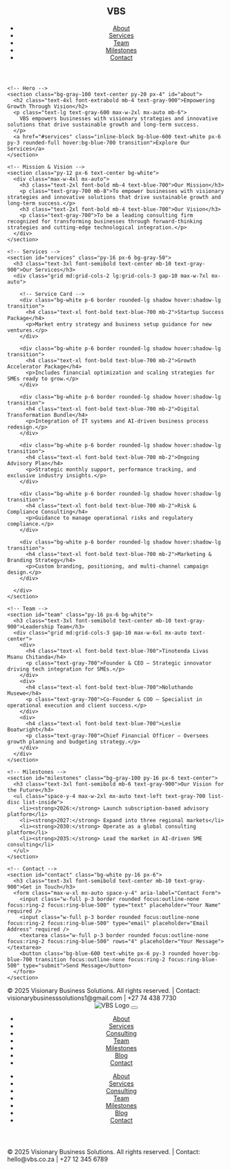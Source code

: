 <!DOCTYPE html>
<html lang="en">
<head>
  <meta charset="UTF-8" />
  <meta name="viewport" content="width=device-width, initial-scale=1.0" />
  <title>Visionary Business Solutions (VBS)</title>
  <script src="https://cdn.tailwindcss.com"></script>
  <style>
    html { scroll-behavior: smooth; }
  </style>
</head>
<body class="bg-white text-gray-800">

  <!-- Navbar -->
  <header class="bg-white shadow">
    <nav class="max-w-7xl mx-auto flex justify-between items-center p-6">
      <h1 class="text-2xl font-bold text-blue-700">VBS</h1>
      <ul class="flex space-x-6 text-sm font-medium">
        <li><a href="#about" class="hover:text-blue-600">About</a></li>
        <li><a href="#services" class="hover:text-blue-600">Services</a></li>
        <li><a href="#team" class="hover:text-blue-600">Team</a></li>
        <li><a href="#milestones" class="hover:text-blue-600">Milestones</a></li>
        <li><a href="#contact" class="hover:text-blue-600">Contact</a></li>
      </ul>
    </nav>
  </header>

  <main>

    <!-- Hero -->
    <section class="bg-gray-100 text-center py-20 px-4" id="about">
      <h2 class="text-4xl font-extrabold mb-4 text-gray-900">Empowering Growth Through Vision</h2>
      <p class="text-lg text-gray-600 max-w-2xl mx-auto mb-6">
        VBS empowers businesses with visionary strategies and innovative solutions that drive sustainable growth and long-term success.
      </p>
      <a href="#services" class="inline-block bg-blue-600 text-white px-6 py-3 rounded-full hover:bg-blue-700 transition">Explore Our Services</a>
    </section>

    <!-- Mission & Vision -->
    <section class="py-12 px-6 text-center bg-white">
      <div class="max-w-4xl mx-auto">
        <h3 class="text-2xl font-bold mb-4 text-blue-700">Our Mission</h3>
        <p class="text-gray-700 mb-8">To empower businesses with visionary strategies and innovative solutions that drive sustainable growth and long-term success.</p>
        <h3 class="text-2xl font-bold mb-4 text-blue-700">Our Vision</h3>
        <p class="text-gray-700">To be a leading consulting firm recognized for transforming businesses through forward-thinking strategies and cutting-edge technological integration.</p>
      </div>
    </section>

    <!-- Services -->
    <section id="services" class="py-16 px-6 bg-gray-50">
      <h3 class="text-3xl font-semibold text-center mb-10 text-gray-900">Our Services</h3>
      <div class="grid md:grid-cols-2 lg:grid-cols-3 gap-10 max-w-7xl mx-auto">

        <!-- Service Card -->
        <div class="bg-white p-6 border rounded-lg shadow hover:shadow-lg transition">
          <h4 class="text-xl font-bold text-blue-700 mb-2">Startup Success Package</h4>
          <p>Market entry strategy and business setup guidance for new ventures.</p>
        </div>

        <div class="bg-white p-6 border rounded-lg shadow hover:shadow-lg transition">
          <h4 class="text-xl font-bold text-blue-700 mb-2">Growth Accelerator Package</h4>
          <p>Includes financial optimization and scaling strategies for SMEs ready to grow.</p>
        </div>

        <div class="bg-white p-6 border rounded-lg shadow hover:shadow-lg transition">
          <h4 class="text-xl font-bold text-blue-700 mb-2">Digital Transformation Bundle</h4>
          <p>Integration of IT systems and AI-driven business process redesign.</p>
        </div>

        <div class="bg-white p-6 border rounded-lg shadow hover:shadow-lg transition">
          <h4 class="text-xl font-bold text-blue-700 mb-2">Ongoing Advisory Plan</h4>
          <p>Strategic monthly support, performance tracking, and exclusive industry insights.</p>
        </div>

        <div class="bg-white p-6 border rounded-lg shadow hover:shadow-lg transition">
          <h4 class="text-xl font-bold text-blue-700 mb-2">Risk & Compliance Consulting</h4>
          <p>Guidance to manage operational risks and regulatory compliance.</p>
        </div>

        <div class="bg-white p-6 border rounded-lg shadow hover:shadow-lg transition">
          <h4 class="text-xl font-bold text-blue-700 mb-2">Marketing & Branding Strategy</h4>
          <p>Custom branding, positioning, and multi-channel campaign design.</p>
        </div>

      </div>
    </section>

    <!-- Team -->
    <section id="team" class="py-16 px-6 bg-white">
      <h3 class="text-3xl font-semibold text-center mb-10 text-gray-900">Leadership Team</h3>
      <div class="grid md:grid-cols-3 gap-10 max-w-6xl mx-auto text-center">
        <div>
          <h4 class="text-xl font-bold text-blue-700">Tinotenda Livas Msanu Chitanda</h4>
          <p class="text-gray-700">Founder & CEO — Strategic innovator driving tech integration for SMEs.</p>
        </div>
        <div>
          <h4 class="text-xl font-bold text-blue-700">Noluthando Musewe</h4>
          <p class="text-gray-700">Co-Founder & COO — Specialist in operational execution and client success.</p>
        </div>
        <div>
          <h4 class="text-xl font-bold text-blue-700">Leslie Boatwright</h4>
          <p class="text-gray-700">Chief Financial Officer — Oversees growth planning and budgeting strategy.</p>
        </div>
      </div>
    </section>

    <!-- Milestones -->
    <section id="milestones" class="bg-gray-100 py-16 px-6 text-center">
      <h3 class="text-3xl font-semibold mb-6 text-gray-900">Our Vision for the Future</h3>
      <ul class="space-y-4 max-w-2xl mx-auto text-left text-gray-700 list-disc list-inside">
        <li><strong>2026:</strong> Launch subscription-based advisory platform</li>
        <li><strong>2027:</strong> Expand into three regional markets</li>
        <li><strong>2030:</strong> Operate as a global consulting platform</li>
        <li><strong>2035:</strong> Lead the market in AI-driven SME consulting</li>
      </ul>
    </section>

    <!-- Contact -->
    <section id="contact" class="bg-white py-16 px-6">
      <h3 class="text-3xl font-semibold text-center mb-10 text-gray-900">Get in Touch</h3>
      <form class="max-w-xl mx-auto space-y-4" aria-label="Contact Form">
        <input class="w-full p-3 border rounded focus:outline-none focus:ring-2 focus:ring-blue-500" type="text" placeholder="Your Name" required />
        <input class="w-full p-3 border rounded focus:outline-none focus:ring-2 focus:ring-blue-500" type="email" placeholder="Email Address" required />
        <textarea class="w-full p-3 border rounded focus:outline-none focus:ring-2 focus:ring-blue-500" rows="4" placeholder="Your Message"></textarea>
        <button class="bg-blue-600 text-white px-6 py-3 rounded hover:bg-blue-700 transition focus:outline-none focus:ring-2 focus:ring-blue-500" type="submit">Send Message</button>
      </form>
    </section>

  </main>

  <!-- Footer -->
  <footer class="text-center text-sm text-gray-500 py-6 border-t mt-10">
    &copy; 2025 Visionary Business Solutions. All rights reserved. | Contact: visionarybusinesssolutions1@gmail.com | +27 74 438 7730
  </footer>

</body>
</html>


<!DOCTYPE html>
<html lang="en">
<head>
  <meta charset="UTF-8" />
  <meta name="viewport" content="width=device-width, initial-scale=1.0" />
  <title>Visionary Business Solutions (VBS)</title>
  <script src="https://cdn.tailwindcss.com"></script>
  <script>
    tailwind.config = {
      theme: {
        extend: {
          colors: {
            primary: '#1D4ED8',
            secondary: '#F3F4F6',
            dark: '#0f0f0f'
          }
        }
      }
    }
  </script>
  <style>
    html { scroll-behavior: smooth; }
  </style>
</head>
<body class="bg-dark text-gray-100">

  <!-- Mobile Navbar -->
  <header class="bg-black shadow sticky top-0 z-50">
    <div class="max-w-7xl mx-auto flex justify-between items-center p-6">
      <img src="VBS.png" alt="VBS Logo" class="h-10 w-auto" />
      <button id="menu-toggle" class="md:hidden text-white focus:outline-none">
        <svg xmlns="http://www.w3.org/2000/svg" class="h-6 w-6" fill="none" viewBox="0 0 24 24" stroke="currentColor">
          <path stroke-linecap="round" stroke-linejoin="round" stroke-width="2" d="M4 6h16M4 12h16M4 18h16" />
        </svg>
      </button>
      <ul id="nav-menu" class="hidden md:flex space-x-6 text-sm font-medium">
        <li><a href="#about" class="hover:text-blue-400">About</a></li>
        <li><a href="#services" class="hover:text-blue-400">Services</a></li>
        <li><a href="#industry" class="hover:text-blue-400">Consulting</a></li>
        <li><a href="#team" class="hover:text-blue-400">Team</a></li>
        <li><a href="#milestones" class="hover:text-blue-400">Milestones</a></li>
        <li><a href="#blog" class="hover:text-blue-400">Blog</a></li>
        <li><a href="#contact" class="hover:text-blue-400">Contact</a></li>
      </ul>
    </div>
    <ul id="mobile-menu" class="md:hidden hidden px-6 pb-4 text-sm font-medium space-y-2 bg-black text-white">
      <li><a href="#about" class="block hover:text-blue-400">About</a></li>
      <li><a href="#services" class="block hover:text-blue-400">Services</a></li>
      <li><a href="#industry" class="block hover:text-blue-400">Consulting</a></li>
      <li><a href="#team" class="block hover:text-blue-400">Team</a></li>
      <li><a href="#milestones" class="block hover:text-blue-400">Milestones</a></li>
      <li><a href="#blog" class="block hover:text-blue-400">Blog</a></li>
      <li><a href="#contact" class="block hover:text-blue-400">Contact</a></li>
    </ul>
  </header>

  <main class="bg-dark">
    <!-- All existing content remains unchanged and will now inherit the dark background and light text -->
  </main>

  <footer class="text-center text-sm text-gray-400 py-6 border-t border-gray-700 mt-10 bg-black">
    &copy; 2025 Visionary Business Solutions. All rights reserved. | Contact: hello@vbs.co.za | +27 12 345 6789
  </footer>

  <script>
    document.getElementById('menu-toggle').addEventListener('click', () => {
      document.getElementById('mobile-menu').classList.toggle('hidden');
    });
  </script>
</body>
</html>
